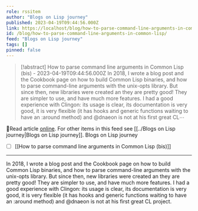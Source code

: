 ```yaml
---
role: rssitem
author: "Blogs on Lisp journey"
published: 2023-04-19T09:44:56.000Z
link: https://localhost/blog/how-to-parse-command-line-arguments-in-common-lisp/
id: /blog/how-to-parse-command-line-arguments-in-common-lisp/
feed: "Blogs on Lisp journey"
tags: []
pinned: false
---
```

> [!abstract] How to parse command line arguments in Common Lisp (bis) - 2023-04-19T09:44:56.000Z
> In 2018, I wrote a blog post and the Cookbook page on how to build Common Lisp binaries, and how to parse command-line arguments with the unix-opts library. But since then, new libraries were created an they are pretty good! They are simpler to use, and have much more features. I had a good experience with Clingon: its usage is clear, its documentation is very good, it is very flexible (it has hooks and generic functions waiting to have an :around method) and @dnaeon is not at his first great CL⋯

🔗Read article [online](https://localhost/blog/how-to-parse-command-line-arguments-in-common-lisp/). For other items in this feed see [[../Blogs on Lisp journey|Blogs on Lisp journey]].
Blogs on Lisp journey
- [ ] [[How to parse command line arguments in Common Lisp (bis)]]
- - -
In 2018, I wrote a blog post and the Cookbook page on how to build Common Lisp binaries, and how to parse command-line arguments with the unix-opts library. But since then, new libraries were created an they are pretty good! They are simpler to use, and have much more features. I had a good experience with Clingon: its usage is clear, its documentation is very good, it is very flexible (it has hooks and generic functions waiting to have an :around method) and @dnaeon is not at his first great CL project.